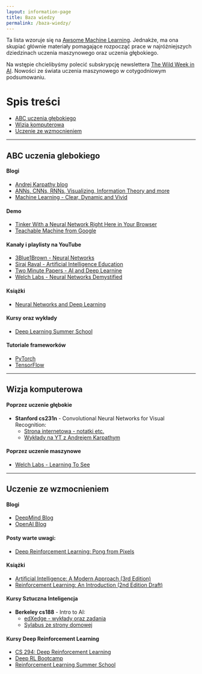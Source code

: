 ```yaml
---
layout: information-page
title: Baza wiedzy
permalink: /baza-wiedzy/
---
```


Ta lista wzoruje się na [Awsome Machine Learning](https://github.com/josephmisiti/awesome-machine-learning). Jednakże, ma ona skupiać głównie materiały pomagające rozpocząć prace w najróżniejszych dziedzinach uczenia maszynowego oraz uczenia głębokiego.

Na wstępie chcielibyśmy polecić subskrypcję newslettera [The Wild Week in AI](https://www.getrevue.co/profile/wildml). Nowości ze świata uczenia maszynowego w cotygodniowym podsumowaniu.

# Spis treści
- [ABC uczenia głębokiego](#abc-uczenia-glebokiego)
- [Wizja komputerowa](#wizja-komputerowa)
- [Uczenie ze wzmocnieniem](#uczenie-ze-wzmocnieniem)

---

## ABC uczenia glebokiego


#### Blogi
- [Andrej Karpathy blog](http://karpathy.github.io/)
- [ANNs, CNNs, RNNs, Visualizing, Information Theory and more](http://colah.github.io/)
- [Machine Learning - Clear, Dynamic and Vivid](https://distill.pub/)

#### Demo
- [Tinker With a Neural Network Right Here in Your Browser](http://playground.tensorflow.org/#activation=tanh&batchSize=10&dataset=circle&regDataset=reg-plane&learningRate=0.03&regularizationRate=0&noise=0&networkShape=4,2&seed=0.79386&showTestData=false&discretize=false&percTrainData=50&x=true&y=true&xTimesY=false&xSquared=false&ySquared=false&cosX=false&sinX=false&cosY=false&sinY=false&collectStats=false&problem=classification&initZero=false&hideText=false)
- [Teachable Machine from Google](https://teachablemachine.withgoogle.com/)

#### Kanały i playlisty na YouTube
- [3Blue1Brown - Neural Networks](https://www.youtube.com/playlist?list=PLZHQObOWTQDNU6R1_67000Dx_ZCJB-3pi)
- [Siraj Raval - Artificial Intelligence Education](https://www.youtube.com/channel/UCWN3xxRkmTPmbKwht9FuE5A)
- [Two Minute Papers - AI and Deep Learnine](https://www.youtube.com/playlist?list=PLujxSBD-JXglGL3ERdDOhthD3jTlfudC2)
- [Welch Labs - Neural Networks Demystified](https://www.youtube.com/playlist?list=PLiaHhY2iBX9hdHaRr6b7XevZtgZRa1PoU)

#### Książki
- [Neural Networks and Deep Learning](http://neuralnetworksanddeeplearning.com/)

#### Kursy oraz wykłady
- [Deep Learning Summer School](http://videolectures.net/deeplearning2017_montreal/)

#### Tutoriale frameworków
- [PyTorch](http://pytorch.org/tutorials/)
- [TensorFlow](https://www.tensorflow.org/tutorials/)

---
## Wizja komputerowa

#### Poprzez uczenie głębokie
- **Stanford cs231n** - Convolutional Neural Networks for Visual Recognition:
  - [Strona internetowa - notatki etc.](http://cs231n.github.io/)
  - [Wykłady na YT z Andrejem Karpathym](https://www.youtube.com/playlist?list=PLkt2uSq6rBVctENoVBg1TpCC7OQi31AlC)

#### Poprzez uczenie maszynowe
- [Welch Labs - Learning To See](https://www.youtube.com/playlist?list=PLiaHhY2iBX9ihLasvE8BKnS2Xg8AhY6iV)

---
## Uczenie ze wzmocnieniem

#### Blogi
- [DeepMind Blog](https://deepmind.com/blog/)
- [OpenAI Blog](https://blog.openai.com/)

#### Posty warte uwagi:
- [Deep Reinforcement Learning: Pong from Pixels](http://karpathy.github.io/2016/05/31/rl/)

#### Książki

- [Artificial Intelligence: A Modern Approach (3rd Edition)](https://dcs.abu.edu.ng/staff/abdulrahim-abdulrazaq/courses/cosc208/Artificial%20Intelligence%20A%20Modern%20Approach%20(3rd%20Edition).pdf)
- [Reinforcement Learning: An Introduction (2nd Edition Draft)](http://ufal.mff.cuni.cz/~straka/courses/npfl114/2016/sutton-bookdraft2016sep.pdf)


#### Kursy Sztuczna Inteligencja
- **Berkeley cs188** - Intro to AI:
  - [edXedge - wykłady oraz zadania](https://edge.edx.org/courses/course-v1:Berkeley+CS188+SP17/course/)
  - [Sylabus ze strony domowej](http://ai.berkeley.edu/course_schedule.html)

#### Kursy Deep Reinforcement Learning
- [CS 294: Deep Reinforcement Learning](http://rll.berkeley.edu/deeprlcourse/)
- [Deep RL Bootcamp](https://sites.google.com/view/deep-rl-bootcamp/home)
- [Reinforcement Learning Summer School](http://videolectures.net/deeplearning2017_montreal/)


